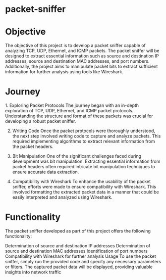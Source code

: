 # packet-sniffer
<h1>Objective</h1>
The objective of this project is to develop a packet sniffer capable of analyzing TCP, UDP, Ethernet, and ICMP packets. The packet sniffer will be designed to extract essential information such as source and destination IP addresses, source and destination MAC addresses, and port numbers. Additionally, the project aims to manipulate packet bits to extract sufficient information for further analysis using tools like Wireshark.

<h1>Journey</h1>
1. Exploring Packet Protocols
The journey began with an in-depth exploration of TCP, UDP, Ethernet, and ICMP packet protocols. Understanding the structure and format of these packets was crucial for developing a robust packet sniffer.

2. Writing Code
Once the packet protocols were thoroughly understood, the next step involved writing code to capture and analyze packets. This required implementing algorithms to extract relevant information from the packet headers.

3. Bit Manipulation
One of the significant challenges faced during development was bit manipulation. Extracting essential information from packet headers often required intricate bit manipulation techniques to ensure accurate data extraction.

4. Compatibility with Wireshark
To enhance the usability of the packet sniffer, efforts were made to ensure compatibility with Wireshark. This involved formatting the extracted packet data in a manner that could be easily interpreted and analyzed using Wireshark.

<h1>Functionality</h1>
The packet sniffer developed as part of this project offers the following functionality:

Determination of source and destination IP addresses
Determination of source and destination MAC addresses
Identification of port numbers
Compatibility with Wireshark for further analysis
Usage
To use the packet sniffer, simply run the provided code and specify any necessary parameters or filters. The captured packet data will be displayed, providing valuable insights into network traffic

